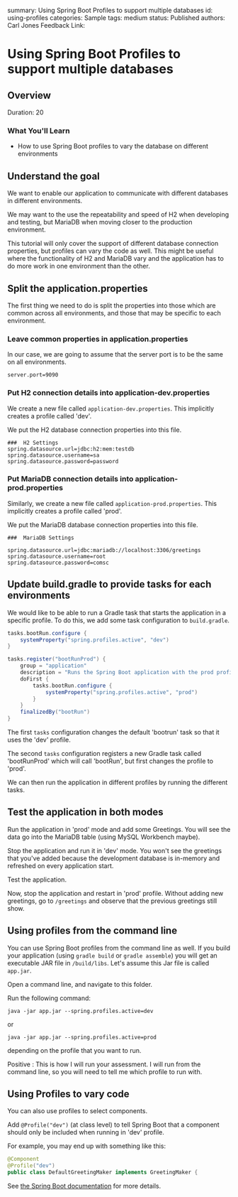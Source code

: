 summary: Using Spring Boot Profiles to support multiple databases
id: using-profiles
categories: Sample
tags: medium
status: Published
authors: Carl Jones
Feedback Link:

# Using Spring Boot Profiles to support multiple databases
<!-- ------------------------ -->
## Overview
Duration: 20

### What You'll Learn
- How to use Spring Boot profiles to vary the database on different environments

<!-- ------------------------ -->

## Understand the goal

We want to enable our application to communicate with different databases in different environments.

We may want to the use the repeatability and speed of H2 when developing and testing, but MariaDB when moving closer to the production environment.

This tutorial will only cover the support of different database connection properties, but profiles can vary the code as well.  This might be useful where the functionality of H2 and MariaDB vary and the application has to do more work in one environment than the other.  

## Split the application.properties

The first thing we need to do is split the properties into those which are common across all environments, and those that may be specific to each environment.

### Leave common properties in application.properties

In our case, we are going to assume that the server port is to be the same on all environments.

```
server.port=9090
```


### Put H2 connection details into application-dev.properties

We create a new file called ```application-dev.properties```.  This implicitly creates a profile called 'dev'.

We put the H2 database connection properties into this file.

```
###  H2 Settings
spring.datasource.url=jdbc:h2:mem:testdb
spring.datasource.username=sa
spring.datasource.password=password
```

### Put MariaDB connection details into application-prod.properties

Similarly, we create a new file called ```application-prod.properties```.  This implicitly creates a profile called 'prod'.

We put the MariaDB database connection properties into this file.

```
###  MariaDB Settings

spring.datasource.url=jdbc:mariadb://localhost:3306/greetings
spring.datasource.username=root
spring.datasource.password=comsc
```

## Update build.gradle to provide tasks for each environments

We would like to be able to run a Gradle task that starts the application in a specific profile.  To do this, we add some task configuration to ```build.gradle```.

```groovy
tasks.bootRun.configure {
    systemProperty("spring.profiles.active", "dev")
}

tasks.register("bootRunProd") {
    group = "application"
    description = "Runs the Spring Boot application with the prod profile"
    doFirst {
        tasks.bootRun.configure {
            systemProperty("spring.profiles.active", "prod")
        }
    }
    finalizedBy("bootRun")
}
```

The first ```tasks``` configuration changes the default 'bootrun' task so that it uses the 'dev' profile.

The second ```tasks``` configuration registers a new Gradle task called 'bootRunProd' which will call 'bootRun', but first changes the profile to 'prod'.

We can then run the application in different profiles by running the different tasks.

## Test the application in both modes

Run the application in 'prod' mode and add some Greetings.  You will see the data go into the MariaDB table (using MySQL Workbench maybe).

Stop the application and run it in 'dev' mode.  You won't see the greetings that you've added because the development database is in-memory and refreshed on every application start.

Test the application.

Now, stop the application and restart in 'prod' profile.  Without adding new greetings, go to ```/greetings``` and observe that the previous greetings still show.

## Using profiles from the command line

You can use Spring Boot profiles from the command line as well.  If you build your application (using ```gradle build``` or ```gradle assemble```) you will get an executable JAR file in ```/build/libs```.  Let's assume this Jar file is called ```app.jar```.

Open a command line, and navigate to this folder.

Run the following command:

```
java -jar app.jar --spring.profiles.active=dev
```

or

```
java -jar app.jar --spring.profiles.active=prod
```

depending on the profile that you want to run.

Positive
: This is how I will run your assessment.  I will run from the command line, so you will need to tell me which profile to run with.

## Using Profiles to vary code

You can also use profiles to select components.

Add ```@Profile("dev")``` (at class level) to tell Spring Boot that a component should only be included when running in 'dev' profile.

For example, you may end up with something like this:

```java
@Component
@Profile("dev")
public class DefaultGreetingMaker implements GreetingMaker {
```

See [the Spring Boot documentation](https://docs.spring.io/spring-boot/docs/current/reference/html/spring-boot-features.html#boot-features-profiles) for more details.

